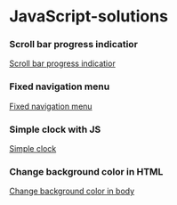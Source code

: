 # JavaScript-solutions

### Scroll bar progress indicatior
[Scroll bar progress indicatior](https://zion86.github.io/JavaScript-solutions/Scroll-bar-progress-indicator/)

### Fixed navigation menu
[Fixed navigation menu](https://zion86.github.io/JavaScript-solutions/Fixed-navigation-menu/index.html)

### Simple clock with JS
[Simple clock](https://zion86.github.io/JavaScript-solutions/Simple-clock-with-JS/)

### Change background color in HTML
[Change background color in body](https://zion86.github.io/JavaScript-solutions/Change-background-color-body/#)
